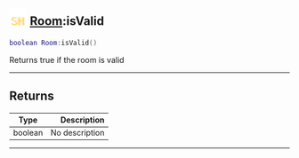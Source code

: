 ## <img src="../../.gitbook/assets/shared.png" width="32" height="32" /> [Room](../room/README.md):isValid

```lua
boolean Room:isValid()
```

Returns true if the room is valid<br>

-----------------
## Returns

| Type   | Description |
| ------ | ----------: |
| boolean | No description |


--------